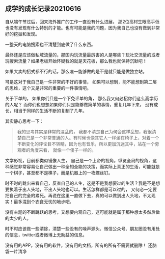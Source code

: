 ## 成学的成长记录20210616

自从端午节过后，回来海外推广的工作一直没有什么进展， 那2位高材生眼高手低也没有发现有什么特别的才能。也有可能是我的问题，因为我自己也没有做到非常好的挖掘和发现。

一整天的电脑搜索也不清楚到底做了什么东西。

最终还是应该做私域流量的，那国内玩流量最厉害的人是哪些？玩社交流量的或者玩搜索流量？如果老板开始怀疑我的就是天花板，那么我也就保持沉默吧！

如果大卖的招式都不行的话，那么唯一能够做的是不是就只能是做独立站。

可是这对于我自己是一件非常的不好的事情， 如果可以想到，能不能想到第二层的思维，这个又是非常的重要的一件事情吧。

关于下单的， 如果你们只是一个下免评单的角， 那么我又何必招你们这么高学历的人呢？ 而你们也想想如果你们只是能够做简单的事情，重复几年下来， 没有成长，相当于同样的生活不断的复制了几年。

其实静心思考一下：

> 我的思考其实是非常的混乱的， 我都不清楚自己为何会这样乱想，我很清楚自己是一个非常普通的人。有时候也像其它人一样坐在椅子上，对着一个不断变化的评论目不转睛，因为也有音乐，所以更加沉迷其中，站在一个旁观者的角度来看， 就像一个傻子一样的。

文学影视，目前都类似镜像人生， 自己是一个上帝的视角，纵览全局的视角，这种感觉非常容易让自己做出一种全知全能的决策，而实际上真正的生活，可能就是一个棋子，甚至都不是棋子，而是机器上的一枚螺丝钉。

时不时的跳出来看自己，反省自己的人生，这是不是我想要过的生活？我是不是想要执着于出人头地，不出人头地也可以。生活怎样都是可以过的， 又何必一定要把自己的完全的累死。再说在这里一直做下去，真的可以做到出人头地，不太现实！最多混到个衣食无忧的地步吧。

没有主题的不断跳跃的思考，又想要内观自己，这可能就是属于那种想太多然后做的太少的人。

时不时应该做一些清除，清楚一些没有的噪声源头，微信公众号、朋友圈没有用处的信息，twitter或者微博上无助益的信息。

没有用的APP，没有用的软件，没有用的文档，所有的所有不需要就删除！ 还脑袋一片清净